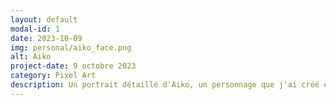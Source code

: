 ```yaml
---
layout: default
modal-id: 1
date: 2023-10-09
img: personal/aiko_face.png
alt: Aiko
project-date: 9 octobre 2023
category: Pixel Art
description: Un portrait détaillé d'Aiko, un personnage que j'ai créé et conçu avec mon amie.
---
```

